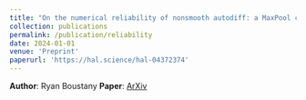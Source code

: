 ```yaml
---
title: "On the numerical reliability of nonsmooth autodiff: a MaxPool case study"
collection: publications
permalink: /publication/reliability
date: 2024-01-01
venue: 'Preprint'
paperurl: 'https://hal.science/hal-04372374'
---
```


**Author**: Ryan Boustany 
**Paper**: [ArXiv](https://hal.science/hal-04372374)
